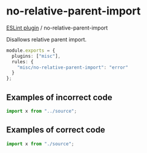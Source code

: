 # no-relative-parent-import

[ESLint plugin](https://ilyub.github.io/eslint-plugin-misc/) / no-relative-parent-import

Disallows relative parent import.

```ts
module.exports = {
  plugins: ["misc"],
  rules: {
    "misc/no-relative-parent-import": "error"
  }
};
```

## Examples of incorrect code

```ts
import x from "../source";
```

## Examples of correct code

```ts
import x from "./source";
```
